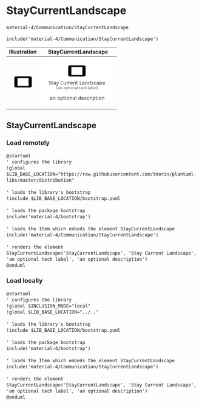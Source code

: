 # StayCurrentLandscape


```text
material-4/Communication/StayCurrentLandscape
```

```text
include('material-4/Communication/StayCurrentLandscape')
```



| Illustration | StayCurrentLandscape |
| :---: | :---: |
| ![illustration for Illustration](../../material-4/Communication/StayCurrentLandscape.png) | ![illustration for StayCurrentLandscape](../../material-4/Communication/StayCurrentLandscape.Local.png) |




## StayCurrentLandscape

### Load remotely
```plantuml
@startuml
' configures the library
!global $LIB_BASE_LOCATION="https://raw.githubusercontent.com/tmorin/plantuml-libs/master/distribution"

' loads the library's bootstrap
!include $LIB_BASE_LOCATION/bootstrap.puml

' loads the package bootstrap
include('material-4/bootstrap')

' loads the Item which embeds the element StayCurrentLandscape
include('material-4/Communication/StayCurrentLandscape')

' renders the element
StayCurrentLandscape('StayCurrentLandscape', 'Stay Current Landscape', 'an optional tech label', 'an optional description')
@enduml
```

### Load locally
```plantuml
@startuml
' configures the library
!global $INCLUSION_MODE="local"
!global $LIB_BASE_LOCATION="../.."

' loads the library's bootstrap
!include $LIB_BASE_LOCATION/bootstrap.puml

' loads the package bootstrap
include('material-4/bootstrap')

' loads the Item which embeds the element StayCurrentLandscape
include('material-4/Communication/StayCurrentLandscape')

' renders the element
StayCurrentLandscape('StayCurrentLandscape', 'Stay Current Landscape', 'an optional tech label', 'an optional description')
@enduml
```

